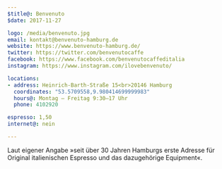 ```yaml
---
$title@: Benvenuto
$date: 2017-11-27

logo: /media/benvenuto.jpg
email: kontakt@benvenuto-hamburg.de
website: https://www.benvenuto-hamburg.de/
twitter: https://twitter.com/benvenutocaffe
facebook: https://www.facebook.com/benvenutocaffeditalia
instagram: https://www.instagram.com/ilovebenvenuto/

locations:
- address: Heinrich-Barth-Straße 15<br>20146 Hamburg
  coordinates: "53.5709558,9.980414699999983"
  hours@: Montag – Freitag 9:30–17 Uhr
  phone: 4102920

espresso: 1,50
internet@: nein

---
```

Laut eigener Angabe »seit über 30 Jahren Hamburgs erste Adresse für Original italienischen Espresso und das dazugehörige Equipment«.